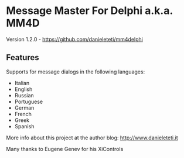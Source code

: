 # Message Master For Delphi a.k.a. MM4D
Version 1.2.0 - https://github.com/danieleteti/mm4delphi

## Features
Supports for message dialogs in the following languages:
- Italian
- English
- Russian
- Portuguese
- German
- French
- Greek
- Spanish

More info about this project at the author blog: http://www.danieleteti.it


Many thanks to Eugene Genev for his XiControls
